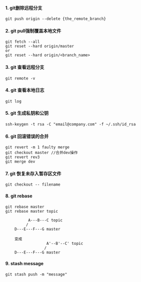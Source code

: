 #### 1. git删除远程分支
``` 
git push origin --delete {the_remote_branch}
```
#### 2. git pull强制覆盖本地文件
```
git fetch --all
git reset --hard origin/master
or 
git reset --hard origin/<branch_name>
```
#### 3. git 查看远程分支
```
git remote -v
```
#### 4. git 查看本地日志
```
git log
```
#### 5. git 生成私钥和公钥
```
ssh-keygen -t rsa -C "email@company.com" -f ~/.ssh/id_rsa
```
#### 6. git 回滚错误的合并
```
git revert -m 1 faulty merge
git checkout master //合并dev操作
git revert rev3
git merge dev 
```
#### 7. git 恢复未存入暂存区文件
```
git checkout -- filename
```

#### 8. git rebase
```
git rebase master
git rebase master topic

          A---B---C topic
         /
    D---E---F---G master
    
    变成
                  A'--B'--C' topic
                 /
    D---E---F---G master
```

#### 9. stash message
```
git stash push -m "message"
```
